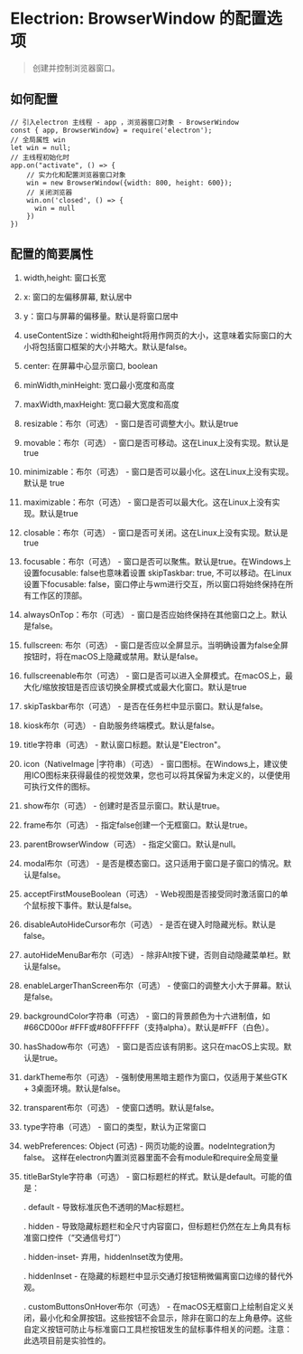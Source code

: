 # Electrion: BrowserWindow 的配置选项
> 创建并控制浏览器窗口。 

## 如何配置

```
// 引入electron 主线程 - app ，浏览器窗口对象 - BrowserWindow
const { app, BrowserWindow} = require('electron');
// 全局属性 win
let win = null;
// 主线程初始化时
app.on("activate", () => {
    // 实力化和配置浏览器窗口对象
    win = new BrowserWindow({width: 800, height: 600});
    // 关闭浏览器
    win.on('closed', () => {
      win = null
    })
})

```

## 配置的简要属性
1. width,height: 窗口长宽
2. x: 窗口的左偏移屏幕, 默认居中
3. y：窗口与屏幕的偏移量。默认是将窗口居中
4. useContentSize：width和height将用作网页的大小，这意味着实际窗口的大小将包括窗口框架的大小并略大。默认是false。
5. center: 在屏幕中心显示窗口, boolean
6. minWidth,minHeight: 宽口最小宽度和高度
7. maxWidth,maxHeight: 宽口最大宽度和高度
8. resizable：布尔（可选） - 窗口是否可调整大小。默认是true
9. movable：布尔（可选） - 窗口是否可移动。这在Linux上没有实现。默认是true
10. minimizable：布尔（可选） - 窗口是否可以最小化。这在Linux上没有实现。默认是 true
11. maximizable：布尔（可选） - 窗口是否可以最大化。这在Linux上没有实现。默认是true
12. closable：布尔（可选） - 窗口是否可关闭。这在Linux上没有实现。默认是true
13. focusable：布尔（可选） - 窗口是否可以聚焦。默认是true。在Windows上设置focusable: false也意味着设置 skipTaskbar: true, 不可以移动。在Linux设置下focusable: false，窗口停止与wm进行交互，所以窗口将始终保持在所有工作区的顶部。
14. alwaysOnTop：布尔（可选） - 窗口是否应始终保持在其他窗口之上。默认是false。
15. fullscreen: 布尔（可选） - 窗口是否应以全屏显示。当明确设置为false全屏按钮时，将在macOS上隐藏或禁用。默认是false。
16. fullscreenable布尔（可选） - 窗口是否可以进入全屏模式。在macOS上，最大化/缩放按钮是否应该切换全屏模式或最大化窗口。默认是true
17. skipTaskbar布尔（可选） - 是否在任务栏中显示窗口。默认是false。
18. kiosk布尔（可选） - 自助服务终端模式。默认是false。
19. title字符串（可选） - 默认窗口标题。默认是"Electron"。
20. icon（NativeImage |字符串）（可选） - 窗口图标。在Windows上，建议使用ICO图标来获得最佳的视觉效果，您也可以将其保留为未定义的，以便使用可执行文件的图标。
21. show布尔（可选） - 创建时是否显示窗口。默认是true。
22. frame布尔（可选） - 指定false创建一个无框窗口。默认是true。
23. parentBrowserWindow（可选） - 指定父窗口。默认是null。
24. modal布尔（可选） - 是否是模态窗口。这只适用于窗口是子窗口的情况。默认是false。
25. acceptFirstMouseBoolean（可选） -  Web视图是否接受同时激活窗口的单个鼠标按下事件。默认是false。
26. disableAutoHideCursor布尔（可选） - 是否在键入时隐藏光标。默认是false。
27. autoHideMenuBar布尔（可选） - 除非Alt按下键，否则自动隐藏菜单栏。默认是false。
28. enableLargerThanScreen布尔（可选） - 使窗口的调整大小大于屏幕。默认是false。
29. backgroundColor字符串（可选） - 窗口的背景颜色为十六进制值，如#66CD00or #FFF或#80FFFFFF（支持alpha）。默认是#FFF（白色）。
30. hasShadow布尔（可选） - 窗口是否应该有阴影。这只在macOS上实现。默认是true。
31. darkTheme布尔（可选） - 强制使用黑暗主题作为窗口，仅适用于某些GTK + 3桌面环境。默认是false。
32. transparent布尔（可选） - 使窗口透明。默认是false。
33. type字符串（可选） - 窗口的类型，默认为正常窗口
34. webPreferences: Object (可选) - 网页功能的设置。nodeIntegration为false。 这样在electron内置浏览器里面不会有module和require全局变量
35. titleBarStyle字符串（可选） - 窗口标题栏的样式。默认是default。可能的值是：

    . default  - 导致标准灰色不透明的Mac标题栏。

    . hidden  - 导致隐藏标题栏和全尺寸内容窗口，但标题栏仍然在左上角具有标准窗口控件（“交通信号灯”）

    . hidden-inset- 弃用，hiddenInset改为使用。

    . hiddenInset  - 在隐藏的标题栏中显示交通灯按钮稍微偏离窗口边缘的替代外观。

    . customButtonsOnHover布尔（可选） - 在macOS无框窗口上绘制自定义关闭，最小化和全屏按钮。这些按钮不会显示，除非在窗口的左上角悬停。这些自定义按钮可防止与标准窗口工具栏按钮发生的鼠标事件相关的问题。注意：此选项目前是实验性的。